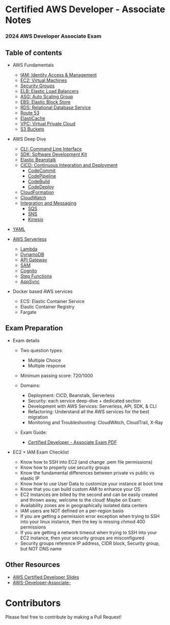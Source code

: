 # Certified AWS Developer - Associate Notes

### 2024 AWS Developer Associate Exam

## Table of contents

- AWS Fundamentals

  - [IAM: Identity Access & Management](1-aws-fundamentals/iam.md)
  - [EC2: Virtual Machines](1-aws-fundamentals/ec2.md)
  - [Security Groups](1-aws-fundamentals/security-groups.md)
  - [ELB: Elastic Load Balancers](1-aws-fundamentals/elb.md)
  - [ASG: Auto Scaling Group](1-aws-fundamentals/asg.md)
  - [EBS: Elastic Block Store](1-aws-fundamentals/ebs.md)
  - [RDS: Relational Database Service](1-aws-fundamentals/rds.md)
  - [Route 53](1-aws-fundamentals/route53.md)
  - [ElastiCache](1-aws-fundamentals/elasticache.md)
  - [VPC: Virtual Private Cloud](1-aws-fundamentals/vpc.md)
  - [S3 Buckets](1-aws-fundamentals/s3.md)

- AWS Deep Dive

  - [CLI: Command Line Interface](2-aws-deep-dive/cli.md)
  - [SDK: Software Development Kit](2-aws-deep-dive/sdk.md)
  - [Elastic Beanstalk](2-aws-deep-dive/elastic-beanstalk.md)
  - [CICD: Continuous Integration and Deployment](2-aws-deep-dive/cicd/cicd.md)
    - [CodeCommit](2-aws-deep-dive/cicd/codecommit.md)
    - [CodePipeline](2-aws-deep-dive/cicd/codepipeline.md)
    - [CodeBuild](2-aws-deep-dive/cicd/codebuild.md)
    - [CodeDeploy](2-aws-deep-dive/cicd/codedeploy.md)
  - [CloudFormation](2-aws-deep-dive/cloudformation/cloudformation.md)
  - [CloudWatch](2-aws-deep-dive/monitoring-and-audit/cloudwatch.md)
  - [Integration and Messaging](2-aws-deep-dive/integration-and-messaging/0-intro.md)
    - [SQS](2-aws-deep-dive/integration-and-messaging/1-sqs.md)
    - [SNS](2-aws-deep-dive/integration-and-messaging/2-sns.md)
    - [Kinesis](2-aws-deep-dive/integration-and-messaging/3-kinesis.md)

- [YAML](2-aws-deep-dive/yaml.md)

- [AWS Serverless](3-aws-serverless/serverless.md)

  - [Lambda](3-aws-serverless/lambda.md)
  - [DynamoDB](3-aws-serverless/dynamodb.md)
  - [API Gateway](3-aws-serverless/apigateway.md)
  - [SAM](3-aws-serverless/sam.md)
  - [Cognito](3-aws-serverless/cognito.md)
  - [Step Functions](3-aws-serverless/stepfunctions.md)
  - [AppSync](3-aws-serverless/appsync.md)

- Docker based AWS services
  - ECS: Elastic Container Service
  - Elastic Container Registry
  - Fargate

## Exam Preparation

- Exam details

  - Two question types:
    - Multiple Choice
    - Multiple response
  - Minimum passing score: 720/1000
  - Domains:

    - Deployment: CICD, Beanstalk, Serverless
    - Security: each service deep-dive + dedicated section
    - Development with AWS Services: Serverless, API, SDK, & CLI
    - Refactoring: Understand all the AWS services for the best migration
    - Monitoring and Troubleshooting: CloudWAtch, CloudTrail, X-Ray

  - Exam Guide:
    - [Certified Developer - Associate Exam PDF](https://d1.awsstatic.com/training-and-certification/docs-dev-associate/AWS-Certified-Developer-Associate_Exam-Guide.pdf)

- EC2 + IAM Exam Checklist
  - Know how to SSH into EC2 (and change .pem file permissions)
  - Know how to properly use security groups
  - Know the fundamental differences between private vs public vs elastic IP
  - Know how to use User Data to customize your instance at boot time
  - Know that you can build custom AMI to enhance your OS
  - EC2 instances are billed by the second and can be easily created and thrown away, welcome to the cloud!
    Maybe on Exam:
  - Availability zones are in geographically isolated data centers
  - IAM users are NOT defined on a per-region basis
  - If you are getting a permission error exception when trying to SSH into your linux instance, then the key is missing chmod 400 permissions
  - If you are getting a network timeout when trying to SSH into your EC2 instance, then your security groups are misconfigured
  - Security groups reference IP address, CIDR block, Security group, but NOT DNS name

## Other Resources

- [AWS Certified Developer Slides](PDF/AWS%20Certified%20Developer%20Slides%20v34.pdf)
- [AWS-Developer-Associate-](PDF/AWS-Developer-Associate.pdf)

# Contributors

Please feel free to contribute by making a Pull Request!
